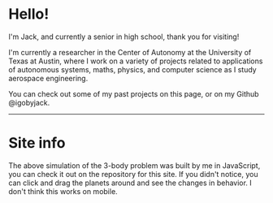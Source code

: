 # Hello!

I'm Jack, and currently a senior in high school, thank you for visiting!

I'm currently a researcher in the Center of Autonomy at the University of Texas at Austin, where I work on a variety of projects related to applications of autonomous systems, maths, physics, and computer science as I study aerospace engineering. 

You can check out some of my past projects on this page, or on my Github @igobyjack.

---

# Site info

The above simulation of the 3-body problem was built by me in JavaScript, you can check it out on the repository for this site. If you didn't notice, you can click and drag the planets around and see the changes in behavior. I don't think this works on mobile.